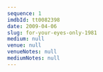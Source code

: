 ```yaml
---
sequence: 1
imdbId: tt0082398
date: 2009-04-06
slug: for-your-eyes-only-1981
medium: null
venue: null
venueNotes: null
mediumNotes: null
---
```


